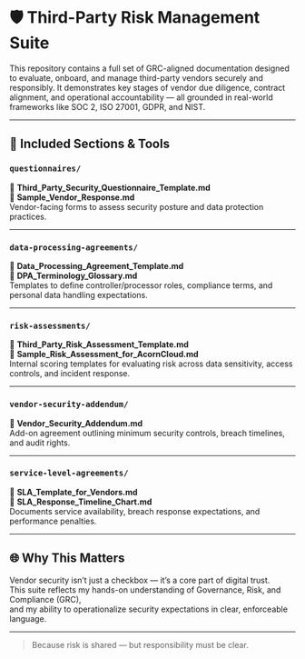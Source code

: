 # 🛡️ Third-Party Risk Management Suite

This repository contains a full set of GRC-aligned documentation designed to evaluate, onboard, and manage third-party vendors securely and responsibly. It demonstrates key stages of vendor due diligence, contract alignment, and operational accountability — all grounded in real-world frameworks like SOC 2, ISO 27001, GDPR, and NIST.

---

## 📂 Included Sections & Tools

### `questionnaires/`  
📄 **Third_Party_Security_Questionnaire_Template.md**  
📄 **Sample_Vendor_Response.md**  
Vendor-facing forms to assess security posture and data protection practices.

---

### `data-processing-agreements/`  
📄 **Data_Processing_Agreement_Template.md**  
📄 **DPA_Terminology_Glossary.md**  
Templates to define controller/processor roles, compliance terms, and personal data handling expectations.

---

### `risk-assessments/`  
📄 **Third_Party_Risk_Assessment_Template.md**  
📄 **Sample_Risk_Assessment_for_AcornCloud.md**  
Internal scoring templates for evaluating risk across data sensitivity, access controls, and incident response.

---

### `vendor-security-addendum/`  
📄 **Vendor_Security_Addendum.md**  
Add-on agreement outlining minimum security controls, breach timelines, and audit rights.

---

### `service-level-agreements/`  
📄 **SLA_Template_for_Vendors.md**  
📄 **SLA_Response_Timeline_Chart.md**  
Documents service availability, breach response expectations, and performance penalties.

---

## 🌐 Why This Matters

Vendor security isn’t just a checkbox — it’s a core part of digital trust.  
This suite reflects my hands-on understanding of Governance, Risk, and Compliance (GRC),  
and my ability to operationalize security expectations in clear, enforceable language.

---

> Because risk is shared — but responsibility must be clear.
